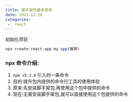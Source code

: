 ```yaml
---
title: 脚手架的基本使用
date: 2021-12-28
categories:
 -  react
---
```


初始化项目

```js
npx create-react-app my-app(推荐)
```

### npx 命令介绍:

1. `npm v5.2.0` 引入的一条命令
2. 目的:提升包内提供的命令行工具的使用体验
3. 原来:先安装脚手架包,再使用这个包中提供的命令
4. 现在:无需安装脚手架包,就可以直接使用这个包提供的命令